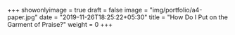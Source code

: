 +++
showonlyimage = true
draft = false
image = "img/portfolio/a4-paper.jpg"
date = "2019-11-26T18:25:22+05:30"
title = "How Do I Put on the Garment of Praise?"
weight = 0
+++